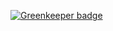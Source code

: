 
[![Greenkeeper badge](https://badges.greenkeeper.io/easilyBaffled/rwmServer.svg)](https://greenkeeper.io/)
